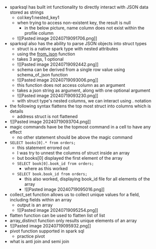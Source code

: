 - sparksql has built int functionality to directly interact with JSON data stored as strings
	- col:key1:nested_key1
	- when trying to access non-existent key, the result is null
		- in the below picture, name column does not exist within the profile column
	- ![[Pasted image 20240719091706.png]]
- sparksql also has the ability to parse JSON objects into struct types
	- struct is a native spark type with nested attributes
	- using the [from_json](https://docs.databricks.com/en/sql/language-manual/functions/from_json.html) function
	- takes 3 args, 1 optional
	- ![[Pasted image 20240719092442.png]]
	- schema can be derived from a single row value using schema_of_json function
	- ![[Pasted image 20240719093006.png]]
	- this function does not access column as an argument
	- takes a json string as argument, along with one optional argument
	- ![[Pasted image 20240719093230.png]]
	- with struct type's nested columns, we can interact using . notation
- the following syntax flattens the top most struct into columns which is details
	- address struct is not flattened
- ![[Pasted image 20240719093704.png]]
- magic commands have be the topmost command in a cell to have any effect
	- no other statement should be above the magic command
- `SELECT books[0].* from orders;`
	- this statement errored out
	- I was try to unnest the columns of struct inside an array
	- but books\[0\]  displayed the first element of the array
	- `SELECT book[0].book_id from orders;`
		- where as this worked
	- `SELECT book.book_id from orders;`
		- this also worked, displaying book_id file for all elements of the array
		- ![[Pasted image 20240719095016.png]]
- collect_set function allows us to collect unique values for a field, including fields within an array
	- output is an array
	- ![[Pasted image 20240719095254.png]]
- flatten function can be used to flatten list of list
- array_distinct function only results unique elements of an array
- ![[Pasted image 20240719095932.png]]
- pivot function supported in spark sql
	- practice pivot
- what is anti join and semi join